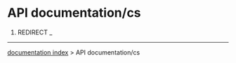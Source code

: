 # API documentation/cs
1.  REDIRECT _

---
[documentation index](../README.md) > API documentation/cs
